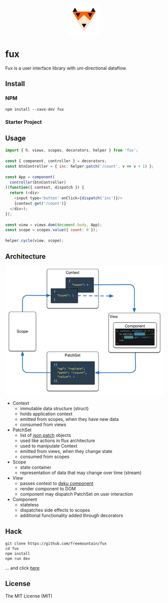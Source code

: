 <p align="center"><img width="100" src="manual/asset/fux.png"></p>

# fux
Fux is a user interface library with uni-directional dataflow.

## Install
### NPM
```shell
npm install --save-dev fux
```
### Starter Project


## Usage
```javascript
import { h, views, scopes, decorators, helper } from 'fux';

const { component, controller } = decorators;
const btnController = { inc: helper.patch('/count', v => v + 1) };

const App = component(
  controller(btnController)
)(function({ context, dispatch }) {
  return (<div>
    <input type='button' onClick={dispatch('inc')}/>
    {context.get('/count')}
  </div>);
});

const view = views.dom(document.body, App);
const scope = scopes.value({ count: 0 });

helper.cycle(view, scope);
```

## Architecture
![overview](manual/asset/architecture.png)

- Context
  - immutable data structure (struct)
  - holds application context
  - emitted from scopes, when they have new data
  - consumed from views
- PatchSet
  - list of [json patch](http://jsonpatch.com/) objects
  - used like actions in flux architecture
  - used to manipulate Context
  - emitted from views, when they change state
  - consumed from scopes
- Scope
  - state container
  - representation of data that may change over time (stream)
- View
  - passes context to [deku component](http://dekujs.github.io/deku/)
  - render component to DOM
  - component may dispatch PatchSet on user interaction
- Component
  - stateless
  - dispatches side effects to scopes
  - additional functionality added through decorators

## Hack
```shell
git clone https://github.com/freemountain/fux
cd fux
npm install
npm run dev
```
... and click [here](http://localhost:4567/)

## License
The MIT License (MIT)
